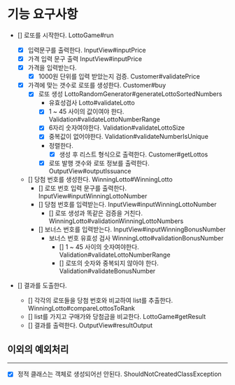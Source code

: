 # 기능 요구사항

- [] 로또를 시작한다. LottoGame#run
    - [X] 입력문구를 출력한다. InputView#inputPrice
    - [X] 가격 입력 문구 출력 InputView#inputPrice
    - [X] 가격을 입력받는다.
        - [X] 1000원 단위를 입력 받았는지 검증. Customer#validatePrice
    - [X] 가격에 맞는 갯수로 로또를 생성한다. Customer#buy 
        - [X] 로또 생성 LottoRandomGenerator#generateLottoSortedNumbers
            - 유효성검사 Lotto#validateLotto
            - [X] 1 ~ 45 사이의 값이여야 한다. Validation#validateLottoNumberRange
            - [X] 6자리 숫자여야한다. Validation#validateLottoSize
            - [X] 중복값이 없어야한다. Validation#validateNumberIsUnique
            - 정렬한다.
                - [X] 생성 후 리스트 형식으로 출력한다. Customer#getLottos
            - [X] 로또 발행 갯수와 로또 정보를 출력한다. OutputView#outputIssuance 
    - [] 당첨 번호를 생성한다. WinningLotto#WinningLotto
        - [] 로또 번호 입력 문구를 출력한다. InputView#inputWinningLottoNumber
        - [] 당첨 번호를 입력받는다. InputView#inputWinningLottoNumber
            - [] 로또 생성과 똑같은 검증을 거친다. WinningLotto#validationWinningLottoNumbers
        - [] 보너스 번호를 입력받는다. InputView#inputWinningBonusNumber
            - 보너스 번호 유효성 검사 WinningLotto#validationBonusNumber
                - [] 1 ~ 45 사이의 숫자여야한다. Validation#validateLottoNumberRange
                - [] 로또의 숫자와 중복되지 않아야 한다. Validation#validateBonusNumber

- [] 결과를 도출한다.
    - [] 각각의 로또들을 당첨 번호와 비교하여 list를 추출한다. WinningLotto#compareLottosToRank
    - [] list를 가지고 구매가와 당첨금을 비교한다. LottoGame#getResult
    - [] 결과를 출력한다. OutputView#resultOutput

## 이외의 예외처리

---
- [X] 정적 클래스는 객체로 생성되어선 안된다. ShouldNotCreatedClassException 
 

